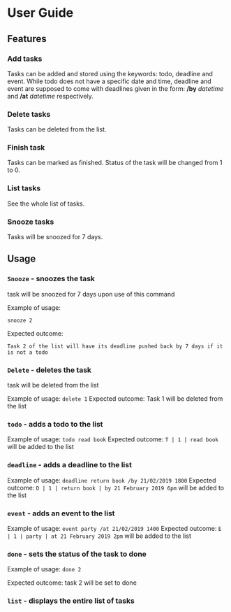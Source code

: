 # User Guide

## Features 

### Add tasks
Tasks can be added and stored using the keywords: todo, deadline and event.
While todo does not have a specific date and time, deadline and event are supposed to come with deadlines
given in the form: **/by** *datetime* and **/at** *datetime* respectively.

### Delete tasks
Tasks can be deleted from the list.

### Finish task
Tasks can be marked as finished. 
Status of the task will be changed from 1 to 0.

### List tasks
See the whole list of tasks. 

### Snooze tasks
 Tasks will be snoozed for 7 days.

## Usage

### `Snooze` - snoozes the task
task will be snoozed for 7 days upon use of this command


Example of usage: 

`snooze 2`

Expected outcome:

`Task 2 of the list will have its deadline pushed back by 7 days if it is not a todo`

### `Delete` - deletes the task
task will be deleted from the list

Example of usage: 
`delete 1` 
Expected outcome: 
Task 1 will be deleted from the list

### `todo` - adds a todo to the list

Example of usage: 
`todo read book` 
Expected outcome:
`T | 1 | read book` will be added to the list

### `deadline` - adds a deadline to the list

Example of usage: 
`deadline return book /by 21/02/2019 1800`
Expected outcome: 
`D | 1 | return book | by 21 February 2019 6pm` will be added to the list

### `event` - adds an event to the list

Example of usage: 
`event party /at 21/02/2019 1400`
Expected outcome: 
`E | 1 | party | at 21 February 2019 2pm` will be added to the list

### `done` - sets the status of the task to done

Example of usage: 
`done 2`

Expected outcome:
task 2 will be set to done

### `list` - displays the entire list of tasks

